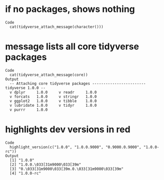 # if no packages, shows nothing

    Code
      cat(tidyverse_attach_message(character()))

# message lists all core tidyverse packages

    Code
      cat(tidyverse_attach_message(core))
    Output
      -- Attaching core tidyverse packages ------------------------ tidyverse 1.0.0 --
      v dplyr     1.0.0     v readr     1.0.0
      v forcats   1.0.0     v stringr   1.0.0
      v ggplot2   1.0.0     v tibble    1.0.0
      v lubridate 1.0.0     v tidyr     1.0.0
      v purrr     1.0.0     

# highlights dev versions in red

    Code
      highlight_version(c("1.0.0", "1.0.0.9000", "0.9000.0.9000", "1.0.0-rc"))
    Output
      [1] "1.0.0"                                        
      [2] "1.0.0.\033[31m9000\033[39m"                   
      [3] "0.\033[31m9000\033[39m.0.\033[31m9000\033[39m"
      [4] "1.0.0-rc"                                     

